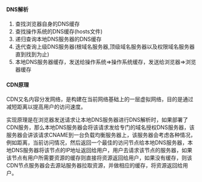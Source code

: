 #### DNS解析

1. 查找浏览器自身的DNS缓存
2. 查找操作系统的DNS缓存(hosts文件)
3. 递归查询本地DNS服务器的DNS缓存
4. 迭代查询上级DNS服务器(根域名服务器,顶级域名服务器以及权限域名服务器直到找到为止)
5. 本地DNS服务器缓存，发送给操作系统=>操作系统缓存，发送给浏览器=>浏览器缓存



#### CDN原理

CDN又名内容分发网络，是构建在当前网络基础上的一层虚拟网络，目的是通过减短距离以提高用户的访问速度。

实现原理是在浏览器发送请求让本地DNS服务器进行DNS解析时，如果部署了CDN服务，那么本地DNS服务器会将该请求发给专门的域名授权DNS服务器，该服务器会讲该请求CNAME到一台负载均衡服务器上，该服务器会考虑各种情况，例如距离，当前访问情况，然后返回一个最佳的访问节点给本地DNS服务器，本地DNS服务器将该节点的IP地址返回给用户，用户去请求该节点的服务器，如果该节点有用户所需要资源的缓存则直接将资源返回给用户，如果没有缓存，则该CDN节点服务器会去源站服务器拉取资源，并做相应的缓存，将资源返回给用户。